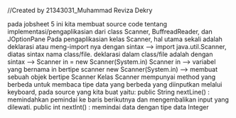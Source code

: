 //Created by 21343031_Muhammad Reviza Dekry

pada jobsheet 5 ini kita membuat source code tentang implementasi/pengaplikasian dari class Scanner, BuffreadReader, dan JOptionPane
Pada pengaplikasian kelas Scanner, hal utama sekali adalah deklarasi atau meng-import nya dengan sintax --> import java.util.Scanner, diatas sintax nama class/file.
deklarasi dalam class/file adalah dengan sintax --> Scanner in = new Scanner(System.in)
Scanner in --> variabel yang bernama in bertipe scanner
new Scanner(System.in) --> membuat sebuah objek bertipe Scanner
Kelas Scanner mempunyai method yang berbeda untuk membaca tipe data yang berbeda yang diinputkan melalui keyboard, pada source yang kita buat yaitu:
public String nextLine() : memindahkan pemindai ke baris berikutnya dan mengembalikan input yang dilewati.
public int nextInt() : memindai data dengan tipe data Integer

